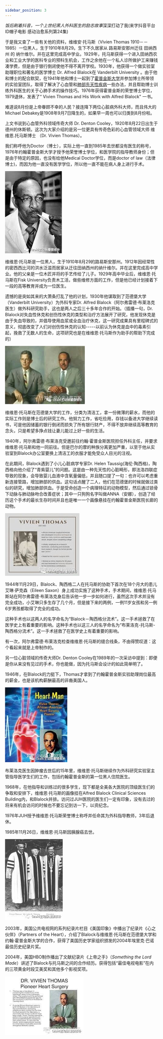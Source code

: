 ```yaml
---
sidebar_position: 3
---
```



*饭后刷着抖音，一个上世纪黑人外科医生的励志故事*<!--more-->深深打动了我(来字抖音平台ID帽子电影 感动治愈系列第24集)

于是我又查了一些有关他的资料，维维安·托马斯（Vivien Thomas 1910－－1985）一位黑人，生于1910年8月29。生下不久居家从 路易斯安那州迁往 田纳西州 的 纳什维尔。并在这里完成高中学业。1929年，托马斯获得一个进入田纳西农业和工业大学的医科专业的预科生机会，工作之余他在一个私人诊所做护工来赚钱凑学费，但是由于银行倒闭使他不得不离开学校。1930年，他获得一个做实验室助理职位和著名的医学博士 Dr. Alfred Blalock在 Vanderbilt University 。由于他和博士的配合默契，在1941年他和博士一起到了[霍普金斯大学](https://baike.baidu.com/item/霍普金斯大学/5412771)并参加博士所带领的实验室团队，取得了解决了心血管和[肺部先天性疾病](https://baike.baidu.com/item/肺部先天性疾病/874498)一些办法，并且帮助博士训练外科医生的关于心肺手术的操作技巧。1976年获得霍普金斯的荣誉博士学位，1979退休，发表了“ Vivien Thomas and His Work with Alfred Blalock" 一书。

难道说8月份是上帝眷顾不幸的人民？接连降下两位心脏病外科大师，而且伟大的Michael Debakey是1908年9月7日降生的，如果早一周也可以归类到8月份啦。

上文书说到心血管外科领域传奇大师 Dr. Denton Cooley，1920年8月22日出生于德州的休斯顿。这次为大家介绍的是另一位更具有传奇色彩的心血管领域大师 维维恩.托马斯博士 （Dr. Vivien Thomas）。

我们称呼他为Doctor（博士），实际上他一直到1985年去世都没有医生的称号，1976年约翰霍普金斯大学才授予他荣誉博士学位，和医学院的指导教师身份；但是由于特定的原因，也没有给他Medical Doctor学位，而是doctor of law（法律博士)，而因为他一直没有医学学位，所以他一直不能在病人身上进行手术。

![img](../../blog/2020/img/v2-4083bdfda61b6ecdc0b3eba860f4526d_720w.jpeg)

维维恩·托马斯是一位黑人，生于1910年8月29的路易斯安那州。1912年因经常性的密西西比河的洪水泛滥而居家从迁往田纳西州的纳什维尔。并在这里完成高中学业。他的父亲是一位木匠并将的手艺传给了儿子。1929年高中毕业后，维维恩·托马斯在Fisk University负责木工活，做些维修方面的工作，但是他已经计划接着下一段的高等教育并成为一位医生。

遗憾的是突如其来的大萧条打乱了他的计划，1930年他谋取到了范德堡大学（Vanderbilt University）为外科专家Dr. Alfred Blalock（阿尔弗雷德·布莱洛克医生）做外科研究助手，这也是两人之后三十多年合作的开始。（插播一句，Dr. Blalock对失血性休克和创伤性休克的类型和治疗方法展开了研究，他发现休克是由于失血导致的，并倡导使用血浆或全血治疗休克，这一研究成果具有里程碑式的意义，彻底改变了人们对创伤性休克的认知-----以前认为休克是血中的毒素引起，挽救了无数人的生命，这项研究也是在维维恩·托马斯作为助手的帮助下完成的）

![img](../../blog/2020/img/v2-540bdfb7030f480d2b70d962568c6386_720w.jpg)

维维恩·托马斯在范德堡大学的工作，分类为清洁工，拿一份微薄的薪水，而他的实际工作则是博士后的研究工作。他努力工作，省吃俭用，存钱以备进大学继续读书，可是他因储蓄的银行倒闭而损失了所有银行财产，不得不放弃继续高等教育的念头，只是希望多挣点钱让妻儿能过上好一些的生活。

1940年，阿尔弗雷德·布莱洛克受邀前往约翰·霍普金斯医院担任外科主任，并要求维维恩·托马斯和他一同前往。但是巴尔的摩的种族分离更加严重，以至于他从实验室到Blalock办公室要换上清洁工的衣服才能免受众人目光的注视。

在此期间，Blalock遇到了小儿心脏病学专家Dr. Helen Taussig(海伦·陶西格)，陶西格向他介绍了“青紫婴儿”的问题。这是由一种先天性的心脏畸形，即法洛四联症导致的现象，会导致婴儿血液中含氧量偏低，并且随口提了一句：也许可以考虑重新连接管路，增加肺部的供血。这句话点醒了二人，他们在范德堡的时候就做过类似的研究，增加肺部供血。于是受命创造一个病理特征的动物模型，然后通过锁骨下动脉与肺动脉吻合改善症状；其中一只狗狗名字叫做ANNA（安娜），创造了经历这个手术的最长生存时间并且也是唯一一个画像悬挂在约翰霍普金斯医院长廊的动物。

![img](../../blog/2020/img/v2-55f1be341908bc3f76ddab6bc2f8b11e_720w.jpg)

1944年11月29日，Blalock、陶西格二人在托马斯的协助下首次在18个月大的患儿艾琳·萨克森（Eileen Saxon）身上成功实施了这种手术，手术期间，维维恩·托马斯站在阿尔弗雷德·布莱洛克身后告诉他一步一步如何进行，虽然这次手术并没有完全成功，小艾琳只多生存了几个月，但是接下来的两例，一例11岁女孩和另一例6岁男孩都取得了完全的成功。

这种手术也以这两人的名字命名为“Blalock－陶西格分流术”。这一手术拯救了在医学史上有着重要的影响。这种手术也以这三人的名字命名为“布莱洛克-托马斯-陶西格分流术”。这一手术拯救了在医学史上有着重要的影响。

有一次，阿尔弗雷德·布莱洛克检查维维恩·托马斯的缝合线条，不由得赞叹道：这个看起来就是上帝制作的。

另一位心脏领域的传奇大师Dr. Denton Cooley在1989年的一次采访中提到：即便是你从来没有见过的手术，你也能做，因为托马斯会设计的如此简单明了。

1946年，在Blalock的力挺下，Thomas才拿到了约翰霍普金斯实验助理岗位最高的薪金，也是该机构薪酬最高的非裔美国人。

![img](../../blog/2020/img/v2-b5701008e3f336d876dbda35050f428a_720w.jpg)

布莱洛克医生因肿瘤去世后的15年里，维维恩·托马斯继续作为外科研究实验室主管指导医学生们的工作，包括约翰霍普金斯的第一位黑人住院医生。

1968年，在他指导和训练过的很多学生，现下都是全美各大医院的顶级医生们的争取和安排下，维维恩·托马斯的画像挂在Alfred Blalock Clinical Sciences Building内，和Blalock并排。访问过JUH医院的医生们一定有印象，没有去过的将来有机会访问的时候也不要忘记到访一下，以资纪念。

1976年JUH授予维维恩·托马斯荣誉博士称呼并任命其为外科指导教师，3年后退休。

1985年11月26日，维维恩·托马斯因胰腺癌去世。

![img](../../blog/2020/img/v2-71f810f48e92d75bbccc601ea3ff7540_720w.jpeg)

2003年，美国公共电视网的系列纪录片栏目《美国印象》中播出了纪录片《心之伙伴》（Partners of the Heart），介绍了Blalock与维维恩·托马斯在范德堡大学和约翰·霍普金斯大学的合作，获得了美国历史学家组织颁发的2004年埃里克·巴诺最佳历史纪录片奖。

2004年，美国HBO制作播出了文献纪录片《上帝之手》（*Something the Lord Made*）讲述了Blalock与托马斯之间的合作经历。获得包括“最佳电视电影”在内的三项黄金时段艾美奖和其他多个影视奖项。

![img](../../blog/2020/img/v2-5feef1e9d9636d969258d2e10c99d3ab_720w.jpg)

[文章转载自百度百科]: https://baike.baidu.com/item/%E7%BB%B4%E7%BB%B4%E5%AE%89%C2%B7%E6%89%98%E9%A9%AC%E6%96%AF/5257302	"百度百科"
[知乎ID心尖上的刀客]: https://zhuanlan.zhihu.com/p/405426028	"知乎"

